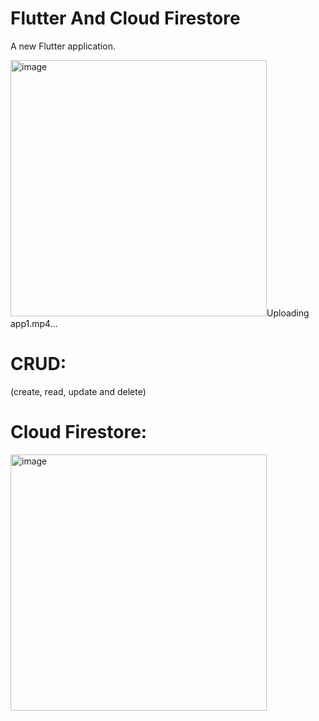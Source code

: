 # Flutter And Cloud Firestore
A new Flutter application.

<img width="410" alt="image" src="https://user-images.githubusercontent.com/75604506/175465232-b94f93db-b86f-4dbd-8e3e-e80bb4026295.png">Uploading app1.mp4…
# CRUD: 
(create, read, update and delete) 
# Cloud Firestore:
<img width="410" alt="image" src="https://user-images.githubusercontent.com/75604506/175465647-e5dd82c0-43d7-49a6-887b-32869f519758.png">
